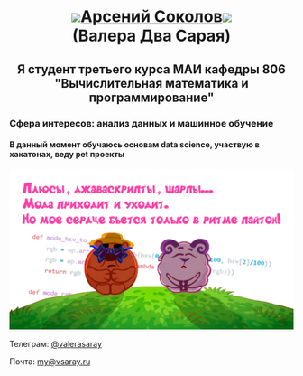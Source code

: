 <h1 align="center"><img src="https://media.giphy.com/media/N2HqhmNpzBygqkVo7F/giphy.gif" height="75"/><a href="#" target="_blank">Арсений Соколов</a><img src="https://media.giphy.com/media/2SUcSZq8KPzjAUjOH6/giphy.gif" height="75"/><br>(Валера Два Сарая)</h1>


<h2 align="center"> Я студент третьего курса МАИ кафедры 806<br>"Вычислительная математика и программирование"</h2>

### Сфера интересов: анализ данных и машинное обучение

#### В данный момент обучаюсь основам data science, участвую в хакатонах, веду pet проекты
![Иллюстрация к проекту](/диско2.png)

Телеграм: [@valerasaray](http://valerasaray.t.me)

Почта: [my@vsaray.ru](vs@vsaray.ru)
